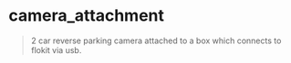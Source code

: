 # camera_attachment
> 2 car reverse parking camera attached to a box which connects to flokit via usb.
